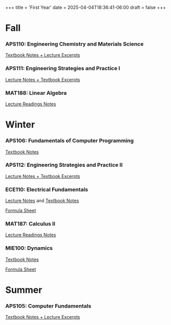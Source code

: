 +++
title = 'First Year'
date = 2025-04-04T18:36:41-06:00
draft = false
+++

# Fall

### APS110: Engineering Chemistry and Materials Science

[Textbook Notes + Lecture Excerpts](/files/firstyear/aps110.pdf)

### APS111: Engineering Strategies and Practice I

[Lecture Notes + Textbook Excerpts](/files/firstyear/aps111.pdf)

### MAT188: Linear Algebra

[Lecture Readings Notes](/files/firstyear/mat188.pdf)

# Winter

### APS106: Fundamentals of Computer Programming

[Textbook Notes](/files/firstyear/aps106.pdf)

### APS112: Engineering Strategies and Practice II

[Lecture Notes + Textbook Excerpts](/files/firstyear/aps112.pdf)

### ECE110: Electrical Fundamentals

[Lecture Notes](/files/firstyear/ece110lec.pdf) and [Textbook Notes](/files/firstyear/ece110text.pdf)

[Formula Sheet](/files/firstyear/ece110formulae.pdf)

### MAT187: Calculus II

[Lecture Readings Notes](/files/firstyear/mat187.pdf)

### MIE100: Dynamics

[Textbook Notes](/files/firstyear/mie100.pdf)

[Formula Sheet](/files/firstyear/mie100formulae.pdf)

# Summer

### APS105: Computer Fundamentals

[Textbook Notes + Lecture Excerpts](/files/firstyear/aps105.pdf)
